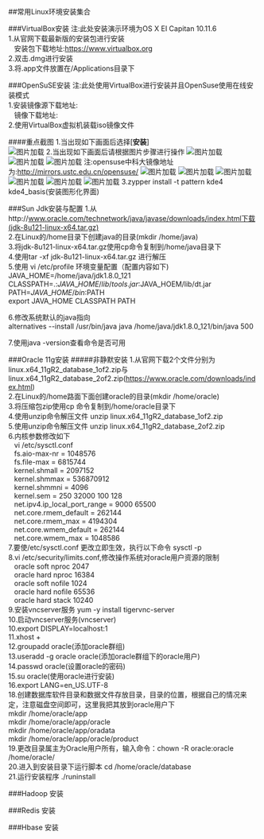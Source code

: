 ##常用Linux环境安装集合

###VirtualBox安装
注:此处安装演示环境为OS X EI Capitan 10.11.6<br/>
1.从官网下载最新版的安装包进行安装<br/>
&nbsp;&nbsp;&nbsp;安装包下载地址:https://www.virtualbox.org<br/>
2.双击.dmg进行安装<br/>
3.将.app文件放置在/Applications目录下<br/>

###OpenSuSE安装
注:此处使用VirtualBox进行安装并且OpenSuse使用在线安装模式<br/>
1.安装镜像源下载地址:<br/>
&nbsp;&nbsp;&nbsp;镜像下载地址:<br/>
2.使用VirtualBox虚拟机装载iso镜像文件<br/>

####重点截图
1.当出现如下画面后选择[<b>安装</b>]<br/>
![图片加载](Linux/img1.png)
2.当出现如下画面后请根据图片步骤进行操作
![图片加载](Linux/img2.png)
![图片加载](Linux/img3.png)
![图片加载](Linux/img4.png)
注:opensuse中科大镜像地址为:http://mirrors.ustc.edu.cn/opensuse/
![图片加载](Linux/img5.png)
![图片加载](Linux/img6.png)
![图片加载](Linux/img7.png)
![图片加载](Linux/img8.png)
![图片加载](Linux/img9.png)
![图片加载](Linux/img10.png)
3.zypper install -t pattern kde4 kde4\_basis(安装图形化界面)</br>


###Sun Jdk安装与配置
1.从http://www.oracle.com/technetwork/java/javase/downloads/index.html下载(jdk-8u121-linux-x64.tar.gz)<br/>
2.在Linux的/home目录下创建java的目录(mkdir /home/java)<br/>
3.将jdk-8u121-linux-x64.tar.gz使用cp命令复制到/home/java目录下<br/>
4.使用tar -xf jdk-8u121-linux-x64.tar.gz 进行解压<br/>
5.使用 vi /etc/profile 环境变量配置（配置内容如下)<br/>
  JAVA\_HOME=/home/java/jdk1.8.0\_121<br/>
  CLASSPATH=.:$JAVA\_HOME/lib/tools.jar:$JAVA\_HOEM/lib/dt.jar<br/>
  PATH=$JAVA\_HOME/bin:$PATH<br/>
  export JAVA\_HOME CLASSPATH PATH<br/>

6.修改系统默认的java指向<br/>
alternatives --install /usr/bin/java java /home/java/jdk1.8.0\_121/bin/java 500<br/>

7.使用java -version查看命令是否可用<br/>

###Oracle 11g安装
#####非静默安装
1.从官网下载2个文件分别为linux.x64\_11gR2\_database\_1of2.zip与linux.x64\_11gR2\_database\_2of2.zip(https://www.oracle.com/downloads/index.html)<br/>
2.在Linux的/home路面下面创建oracle的目录(mkdir /home/oracle)<br/>
3.将压缩包zip使用cp 命令复制到/home/oracle目录下<br/>
4.使用unzip命令解压文件 unzip linux.x64\_11gR2\_database\_1of2.zip<br/>
5.使用unzip命令解压文件 unzip linux.x64\_11gR2\_database\_2of2.zip<br/>
6.内核参数修改如下<br/>
&nbsp;&nbsp;&nbsp;vi /etc/sysctl.conf<br/>
&nbsp;&nbsp;&nbsp;fs.aio-max-nr = 1048576<br/>
&nbsp;&nbsp;&nbsp;fs.file-max = 6815744<br/>
&nbsp;&nbsp;&nbsp;kernel.shmall = 2097152<br/>
&nbsp;&nbsp;&nbsp;kernel.shmmax = 536870912<br/>
&nbsp;&nbsp;&nbsp;kernel.shmmni = 4096<br/>
&nbsp;&nbsp;&nbsp;kernel.sem = 250 32000 100 128<br/>
&nbsp;&nbsp;&nbsp;net.ipv4.ip\_local\_port\_range = 9000 65500<br/>
&nbsp;&nbsp;&nbsp;net.core.rmem\_default = 262144<br/>
&nbsp;&nbsp;&nbsp;net.core.rmem\_max = 4194304<br/>
&nbsp;&nbsp;&nbsp;net.core.wmem\_default = 262144<br/>
&nbsp;&nbsp;&nbsp;net.core.wmem\_max = 1048586 <br/>
7.要使/etc/sysctl.conf 更改立即生效，执行以下命令 sysctl -p <br/>
8.vi /etc/security/limits.conf,修改操作系统对oracle用户资源的限制<br/>
&nbsp;&nbsp;&nbsp;oracle	soft	nproc	2047<br/>
&nbsp;&nbsp;&nbsp;oracle	hard	nproc	16384<br/>
&nbsp;&nbsp;&nbsp;oracle	soft	nofile	1024<br/>
&nbsp;&nbsp;&nbsp;oracle	hard	nofile	65536<br/>
&nbsp;&nbsp;&nbsp;oracle	hard	stack	10240<br/>
9.安装vncserver服务 yum -y install tigervnc-server<br/>
10.启动vncserver服务(vncserver)<br/>
10.export DISPLAY=localhost:1<br/>
11.xhost +<br/>
12.groupadd oracle(添加oracle群组)<br/>
13.useradd -g oracle oracle(添加oracle群组下的oracle用户)<br/>
14.passwd oracle(设置oracle的密码)<br/>
15.su oracle(使用oracle进行安装)<br/>
16.export LANG=en\_US.UTF-8<br/>
18.创建数据库软件目录和数据文件存放目录，目录的位置，根据自己的情况来定，注意磁盘空间即可，这里我把其放到oracle用户下<br/>
mkdir /home/oracle/app<br/>
mkdir /home/oracle/app/oracle<br/>
mkdir /home/oracle/app/oradata<br/>
mkdir /home/oracle/app/oracle/product</br>
19.更改目录属主为Oracle用户所有，输入命令：chown -R oracle:oracle /home/oracle/ <br/>
20.进入到安装目录下运行脚本	 cd /home/oracle/database<br/>
21.运行安装程序 ./runinstall

###Hadoop 安装

###Redis 安装

###Hbase 安装